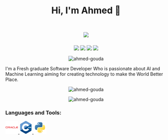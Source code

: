 <h1 align="center">Hi, I'm Ahmed 👋</h1>
<h1 align="center"><img src="https://github.com/mohamedabusrea/mohamedabusrea/blob/master/profile-img.png" align="center" width="25%"/></h1>

<p align="center">
    <a href="https://twitter.com/agouda8"><img src="https://img.shields.io/badge/twitter-%231FA1F1?style=flat&logo=twitter&logoColor=white"/></a>
    <a href="https://www.linkedin.com/in/ahmed-gouda-b38b92184/"><img src="https://img.shields.io/badge/linkedin-%230177B5?style=flat&logo=linkedin&logoColor=white"/></a>
    <a href="https://codeforces.com/profile/mrg98"><img src="https://img.shields.io/badge/Codeforces-445f9d?logo=Codeforces&logoColor=white"/></a>
    <a href="https://www.instagram.com/a.gouda8/"><img src="https://img.shields.io/badge/instagram-%23E4415F?style=flat&logo=instagram&logoColor=white"/></a>
    <p align="center"> <img src="https://komarev.com/ghpvc/?username=ahmed-gouda&label=Profile%20views&color=0e75b6&style=flat" alt="ahmed-gouda" /> </p>
  </p>
  
 

I'm a Fresh graduate Software Developer Who is passionate about AI and Machine Learning aiming for creating technology to make the World Better Place.



<p align="center" >
<img src="https://github-readme-streak-stats.herokuapp.com/?user=ahmed-gouda&" alt="ahmed-gouda" /></p>

<p align="center" >
<img src="https://github-readme-stats.vercel.app/api/top-langs?username=ahmed-gouda&show_icons=true&locale=en&layout=compact" alt="ahmed-gouda" alt="ahmed-gouda" /></p>


<h3 align="left">Languages and Tools:</h3>
<p align="left">
    <a href="https://www.oracle.com/" target="_blank" rel="noreferrer"> <img src="https://raw.githubusercontent.com/devicons/devicon/master/icons/oracle/oracle-original.svg" alt="oracle" width="40" height="40"/> </a>
    <a href="https://www.w3schools.com/cpp/" target="_blank" rel="noreferrer"> <img src="https://raw.githubusercontent.com/devicons/devicon/master/icons/cplusplus/cplusplus-original.svg" alt="cplusplus" width="40" height="40"/> </a> 
    <a href="https://www.python.org" target="_blank" rel="noreferrer"> <img src="https://raw.githubusercontent.com/devicons/devicon/master/icons/python/python-original.svg" alt="python" width="40" height="40"/> </a>
   
    
 
   </p>
